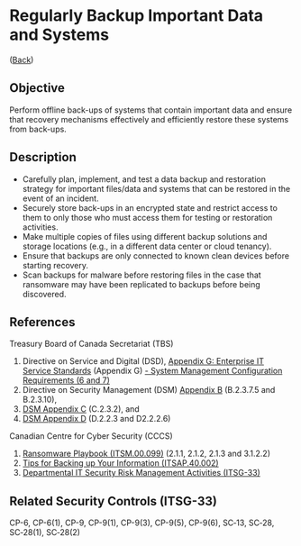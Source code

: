 # Regularly Backup Important Data and Systems

([Back](#guidelines))

## Objective

Perform offline back-ups of systems that contain important data and ensure that recovery mechanisms effectively and efficiently restore these systems from back-ups.

## Description

- Carefully plan, implement, and test a data backup and restoration strategy for important files/data and systems that can be restored in the event of an incident.
- Securely store back-ups in an encrypted state and restrict access to them to only those who must access them for testing or restoration activities.
- Make multiple copies of files using different backup solutions and storage locations (e.g., in a different data center or cloud tenancy).
- Ensure that backups are only connected to known clean devices before starting recovery.
- Scan backups for malware before restoring files in the case that ransomware may have been replicated to backups before being discovered.

## References

Treasury Board of Canada Secretariat (TBS)

1. Directive on Service and Digital (DSD), [Appendix G: Enterprise IT Service Standards](https://www.gcpedia.gc.ca/gcwiki/images/2/2a/Appendix_G_-_Standard_on_Enterprise_IT_Service_Common_Updates_-_20210924.pdf) (Appendix G) [- System Management Configuration Requirements (6 and 7)](https://www.gcpedia.gc.ca/gcwiki/images/1/1e/System_Management_Configuration_Requirements.pdf)
2. Directive on Security Management (DSM) [Appendix B](https://www.tbs-sct.gc.ca/pol/doc-eng.aspx?id=32611&section=procedure&p=B#appB) (B.2.3.7.5 and B.2.3.10),
3. [DSM Appendix C](https://www.tbs-sct.gc.ca/pol/doc-eng.aspx?id=32611&section=procedure&p=C#appC) (C.2.3.2), and
4. [DSM Appendix D](https://www.tbs-sct.gc.ca/pol/doc-eng.aspx?id=32611#appD) (D.2.2.3 and D2.2.2.6)

Canadian Centre for Cyber Security (CCCS)

1. [Ransomware Playbook (ITSM.00.099)](https://cyber.gc.ca/en/guidance/ransomware-playbook-itsm00099) (2.1.1, 2.1.2, 2.1.3 and 3.1.2.2)
2. [Tips for Backing up Your Information (ITSAP.40.002)](https://www.cyber.gc.ca/en/guidance/tips-backing-your-information-itsap40002)
3. [Departmental IT Security Risk Management Activities (ITSG-33)](https://www.cyber.gc.ca/sites/default/files/publications/itsg33-ann1-eng.pdf)

## Related Security Controls (ITSG-33)

CP-6, CP-6(1), CP-9, CP-9(1), CP-9(3), CP-9(5), CP-9(6), SC‑13, SC‑28, SC‑28(1), SC‑28(2)
